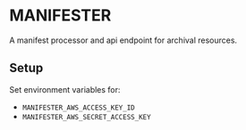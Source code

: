 # MANIFESTER

A manifest processor and api endpoint for archival resources.

## Setup

Set environment variables for:

- `MANIFESTER_AWS_ACCESS_KEY_ID`
- `MANIFESTER_AWS_SECRET_ACCESS_KEY`
